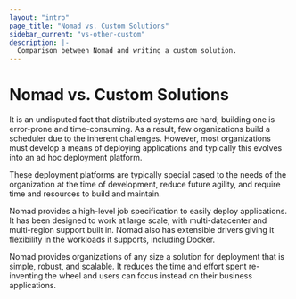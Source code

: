 ```yaml
---
layout: "intro"
page_title: "Nomad vs. Custom Solutions"
sidebar_current: "vs-other-custom"
description: |-
  Comparison between Nomad and writing a custom solution.
---
```


# Nomad vs. Custom Solutions

It is an undisputed fact that distributed systems are hard; building
one is error-prone and time-consuming. As a result, few organizations
build a scheduler due to the inherent challenges. However,
most organizations must develop a means of deploying applications
and typically this evolves into an ad hoc deployment platform.

These deployment platforms are typically special cased to the needs
of the organization at the time of development, reduce future agility,
and require time and resources to build and maintain.

Nomad provides a high-level job specification to easily deploy applications.
It has been designed to work at large scale, with multi-datacenter and
multi-region support built in. Nomad also has extensible drivers giving it
flexibility in the workloads it supports, including Docker.

Nomad provides organizations of any size a solution for deployment
that is simple, robust, and scalable. It reduces the time and effort spent
re-inventing the wheel and users can focus instead on their business applications.

